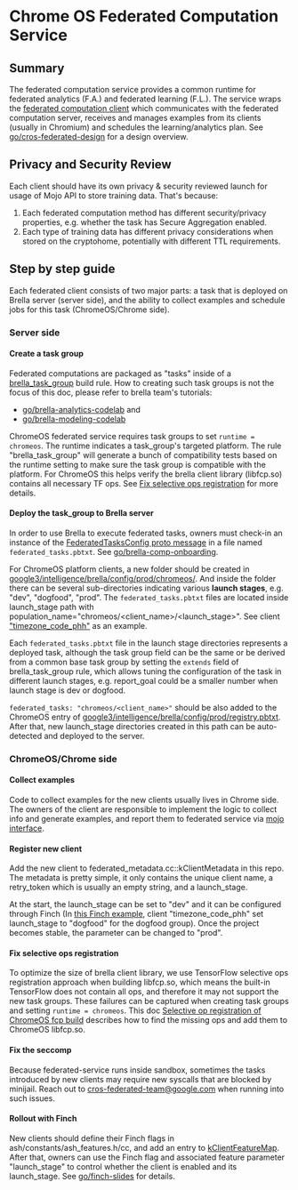 # Chrome OS Federated Computation Service

## Summary

The federated computation service provides a common runtime for federated
analytics (F.A.) and federated learning (F.L.). The service wraps the [federated
computation client] which communicates with the federated computation server,
receives and manages examples from its clients (usually in Chromium) and
schedules the learning/analytics plan. See [go/cros-federated-design] for a
design overview.

## Privacy and Security Review

Each client should have its own privacy & security reviewed launch for usage of
Mojo API to store training data. That's because:

1. Each federated computation method has different security/privacy properties,
   e.g. whether the task has Secure Aggregation enabled.
2. Each type of training data has different privacy considerations when stored
   on the cryptohome, potentially with different TTL requirements.

## Step by step guide

Each federated client consists of two major parts: a task that is deployed on
Brella server (server side), and the ability to collect examples and schedule
jobs for this task (ChromeOS/Chrome side).

### Server side

#### Create a task group

Federated computations are packaged as "tasks" inside of a [brella_task_group]
build rule. How to creating such task groups is not the focus of this doc,
please refer to brella team's tutorials:

- [go/brella-analytics-codelab] and
- [go/brella-modeling-codelab]

ChromeOS federated service requires task groups to set `runtime = chromeos`.
The runtime indicates a task_group's targeted platform. The rule
"brella_task_group" will generate a bunch of compatibility tests based on the
runtime setting to make sure the task group is compatible with the platform.
For ChromeOS this helps verify the brella client library (libfcp.so) contains
all necessary TF ops.
See [Fix selective ops registration](#fix-selective-ops-registration) for more
details.

#### Deploy the task_group to Brella server

In order to use Brella to execute federated tasks, owners must check-in an
instance of the [FederatedTasksConfig proto message] in a file named
`federated_tasks.pbtxt`. See [go/brella-comp-onboarding].

For ChromeOS platform clients, a new folder should be created in
[google3/intelligence/brella/config/prod/chromeos/]. And inside the folder there
can be several sub-directories indicating various **launch stages**, e.g. "dev",
"dogfood", "prod". The `federated_tasks.pbtxt` files are located inside
launch_stage path with population_name="chromeos/<client_name>/<launch_stage>".
See client ["timezone_code_phh"] as an example.

Each `federated_tasks.pbtxt` file in the launch stage directories represents a
deployed task, although the task group field can be the same or be derived from
a common base task group by setting the `extends` field of brella_task_group
rule, which allows tuning the configuration of the task in different launch
stages, e.g. report_goal could be a smaller number when launch stage is dev or
dogfood.

`federated_tasks: "chromeos/<client_name>"` should be also added to the ChromeOS
entry of [google3/intelligence/brella/config/prod/registry.pbtxt].
After that, new launch_stage directories created in this path can be
auto-detected and deployed to the server.

### ChromeOS/Chrome side

#### Collect examples

Code to collect examples for the new clients usually lives in Chrome side. The
owners of the client are responsible to implement the logic to collect info and
generate examples, and report them to federated service via [mojo interface].

#### Register new client

Add the new client to federated_metadata.cc::kClientMetadata in this repo. The
metadata is pretty simple, it only contains the unique client name, a
retry_token which is usually an empty string, and a launch_stage.

At the start, the launch_stage can be set to "dev" and it can be configured
through Finch (In [this Finch example], client "timezone_code_phh" set
launch_stage to "dogfood" for the dogfood group). Once the project becomes
stable, the parameter can be changed to "prod".

#### Fix selective ops registration

To optimize the size of brella client library, we use TensorFlow selective ops
registration approach when building libfcp.so, which means the built-in
TensorFlow does not contain all ops, and therefore it may not support the new
task groups. These failures can be captured when creating task groups and
setting `runtime = chromeos`. This doc [Selective op registration of ChromeOS
fcp build] describes how to find the missing ops and add them to ChromeOS
libfcp.so.

#### Fix the seccomp

Because federated-service runs inside sandbox, sometimes the tasks introduced by
new clients may require new syscalls that are blocked by minijail. Reach out to
cros-federated-team@google.com when running into such issues.

#### Rollout with Finch

New clients should define their Finch flags in ash/constants/ash_features.h/cc,
and add an entry to [kClientFeatureMap]. After that, owners can use the Finch
flag and associated feature parameter "launch_stage" to control whether the
client is enabled and its launch_stage. See [go/finch-slides] for details.

[federated computation client]: http://go/fcp
[go/cros-federated-design]: http://go/cros-federated-design
[brella_task_group]: http://go/brella-build#brella_task_group
[go/brella-analytics-codelab]: http://go/brella-analytics-codelab
[go/brella-modeling-codelab]: http://go/brella-modeling-codelab
[selective op registration of chromeos fcp build]: http://g3doc/chrome/knowledge/federated/tools/README
[federatedtasksconfig proto message]: http://google3/intelligence/micore/training/config/brella_server_config.proto
[go/brella-comp-onboarding]: http://go/brella-comp-onboarding#federated_tasks_config
[google3/intelligence/brella/config/prod/chromeos/]: http://google3/intelligence/brella/config/prod/chromeos/
["timezone_code_phh"]: http://google3/intelligence/brella/config/prod/chromeos/timezone_code_phh/
[google3/intelligence/brella/config/prod/registry.pbtxt]: http://google3/intelligence/brella/config/prod/registry.pbtxt
[mojo interface]: https://crsrc.org/c/chromeos/ash/services/federated/public/cpp/service_connection.h
[this finch example]: http://cl/503838903
[kclientfeaturemap]: https://crsrc.org/c/ash/system/federated/federated_service_controller_impl.cc
[go/finch-slides]: http://go/finch-slides
